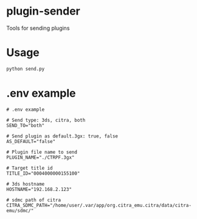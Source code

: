 # plugin-sender
Tools for sending plugins

# Usage
```bash
python send.py
```

# .env example
```env
# .env example

# Send type: 3ds, citra, both
SEND_TO="both"

# Send plugin as default.3gx: true, false
AS_DEFAULT="false"

# Plugin file name to send
PLUGIN_NAME="./CTRPF.3gx"

# Target title id
TITLE_ID="0004000000155100"

# 3ds hostname
HOSTNAME="192.168.2.123"

# sdmc path of citra
CITRA_SDMC_PATH="/home/user/.var/app/org.citra_emu.citra/data/citra-emu/sdmc/"
```
